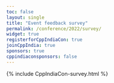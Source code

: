 ```yaml
---
toc: false
layout: single
title: "Event feedback survey"
permalink: /conference/2022/survey/
widget: true
registerforCppIndiaCon: true
joinCppIndia: true
sponsors: true
cppindiaconsponsors: false
---
```


{% include CppIndiaCon-survey.html %}

<pre>




</pre>